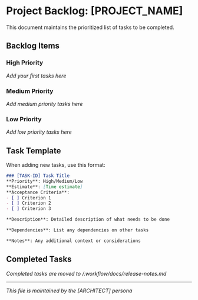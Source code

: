 # Project Backlog: [PROJECT_NAME]

This document maintains the prioritized list of tasks to be completed.

## Backlog Items

### High Priority

*Add your first tasks here*

### Medium Priority

*Add medium priority tasks here*

### Low Priority

*Add low priority tasks here*

## Task Template

When adding new tasks, use this format:

```markdown
### [TASK-ID] Task Title
**Priority**: High/Medium/Low
**Estimate**: [Time estimate]
**Acceptance Criteria**:
- [ ] Criterion 1
- [ ] Criterion 2
- [ ] Criterion 3

**Description**: Detailed description of what needs to be done

**Dependencies**: List any dependencies on other tasks

**Notes**: Any additional context or considerations
```

## Completed Tasks

*Completed tasks are moved to /.workflow/docs/release-notes.md*

---

*This file is maintained by the [ARCHITECT] persona*

